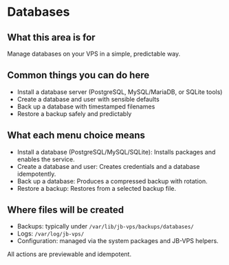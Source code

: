 # Databases

## What this area is for

Manage databases on your VPS in a simple, predictable way.

## Common things you can do here

- Install a database server (PostgreSQL, MySQL/MariaDB, or SQLite tools)
- Create a database and user with sensible defaults
- Back up a database with timestamped filenames
- Restore a backup safely and predictably

## What each menu choice means

- Install a database (PostgreSQL/MySQL/SQLite): Installs packages and enables the service.
- Create a database and user: Creates credentials and a database idempotently.
- Back up a database: Produces a compressed backup with rotation.
- Restore a backup: Restores from a selected backup file.

## Where files will be created

- Backups: typically under `/var/lib/jb-vps/backups/databases/`
- Logs: `/var/log/jb-vps/`
- Configuration: managed via the system packages and JB-VPS helpers.

All actions are previewable and idempotent.

